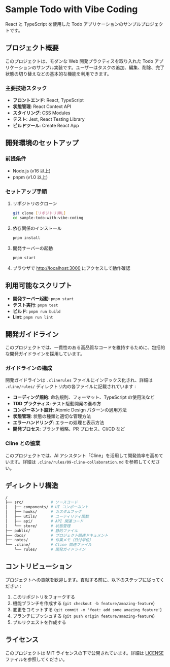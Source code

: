 # Sample Todo with Vibe Coding

React と TypeScript を使用した Todo アプリケーションのサンプルプロジェクトです。

## プロジェクト概要

このプロジェクトは、モダンな Web 開発プラクティスを取り入れた Todo アプリケーションのサンプル実装です。ユーザーはタスクの追加、編集、削除、完了状態の切り替えなどの基本的な機能を利用できます。

### 主要技術スタック

- **フロントエンド**: React, TypeScript
- **状態管理**: React Context API
- **スタイリング**: CSS Modules
- **テスト**: Jest, React Testing Library
- **ビルドツール**: Create React App

## 開発環境のセットアップ

### 前提条件

- Node.js (v16 以上)
- pnpm (v1.0 以上)

### セットアップ手順

1. リポジトリのクローン

   ```bash
   git clone [リポジトリURL]
   cd sample-todo-with-vibe-coding
   ```

2. 依存関係のインストール

   ```bash
   pnpm install
   ```

3. 開発サーバーの起動

   ```bash
   pnpm start
   ```

4. ブラウザで <http://localhost:3000> にアクセスして動作確認

## 利用可能なスクリプト

- **開発サーバー起動**: `pnpm start`
- **テスト実行**: `pnpm test`
- **ビルド**: `pnpm run build`
- **Lint**: `pnpm run lint`

## 開発ガイドライン

このプロジェクトでは、一貫性のある高品質なコードを維持するために、包括的な開発ガイドラインを採用しています。

### ガイドラインの構成

開発ガイドラインは `.clinerules` ファイルにインデックス化され、詳細は `.cline/rules/` ディレクトリ内の各ファイルに記載されています :

- **コーディング規約**: 命名規則、フォーマット、TypeScript の使用法など
- **TDD プラクティス**: テスト駆動開発の進め方
- **コンポーネント設計**: Atomic Design パターンの適用方法
- **状態管理**: 状態の種類と適切な管理方法
- **エラーハンドリング**: エラーの処理と表示方法
- **開発プロセス**: ブランチ戦略、PR プロセス、CI/CD など

### Cline との協業

このプロジェクトでは、AI アシスタント「Cline」を活用して開発効率を高めています。詳細は `.cline/rules/09-cline-collaboration.md` を参照してください。

## ディレクトリ構造

```bash
/
├── src/            # ソースコード
│   ├── components/ # UI コンポーネント
│   ├── hooks/      # カスタムフック
│   ├── utils/      # ユーティリティ関数
│   ├── api/        # API 関連コード
│   └── store/      # 状態管理
├── public/         # 静的ファイル
├── docs/           # プロジェクト関連ドキュメント
├── notes/          # 作業メモ（日付単位）
└── .cline/         # Cline 関連ファイル
    └── rules/      # 開発ガイドライン
```

## コントリビューション

プロジェクトへの貢献を歓迎します。貢献する前に、以下のステップに従ってください :

1. このリポジトリをフォークする
2. 機能ブランチを作成する (`git checkout -b feature/amazing-feature`)
3. 変更をコミットする (`git commit -m 'feat: add some amazing feature'`)
4. ブランチにプッシュする (`git push origin feature/amazing-feature`)
5. プルリクエストを作成する

## ライセンス

このプロジェクトは MIT ライセンスの下で公開されています。詳細は [LICENSE](LICENSE) ファイルを参照してください。
